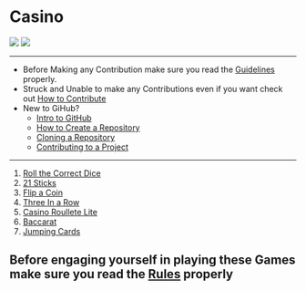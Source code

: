 # Casino

![](https://img.shields.io/github/forks/abirbhattacharya82/Casino?color=green&label=Forks&logo=github&logoColor=white&style=plastic)
![](https://img.shields.io/github/stars/abirbhattacharya82/Casino?color=green&label=Stars&logo=github&logoColor=white&style=plastic)

---

- Before Making any Contribution make sure you read the [Guidelines](About/Guidlines.md) properly.
- Struck and Unable to make any Contributions even if you want check out [How to Contribute](About/how_to_contribute.md)
- New to GiHub?
  - [Intro to GitHub](https://youtu.be/wTTek8P2VB4)
  - [How to Create a Repository](https://youtu.be/o6T5F7-SOAo)
  - [Cloning a Repository](https://youtu.be/oYselL5G280)
  - [Contributing to a Project](https://youtu.be/4vq07q7g2xE)

---

1. [Roll the Correct Dice](Roll_the_correct_dice)
2. [21 Sticks](Twenty_One_Sticks)
3. [Flip a Coin](Flip_A_Coin)
4. [Three In a Row](Lever_puller)
5. [Casino Roullete Lite](Roullete)
6. [Baccarat](Baccarat)
7. [Jumping Cards](JumpingCards)

## Before engaging yourself in playing these Games make sure you read the [Rules](About/Rules.md) properly
